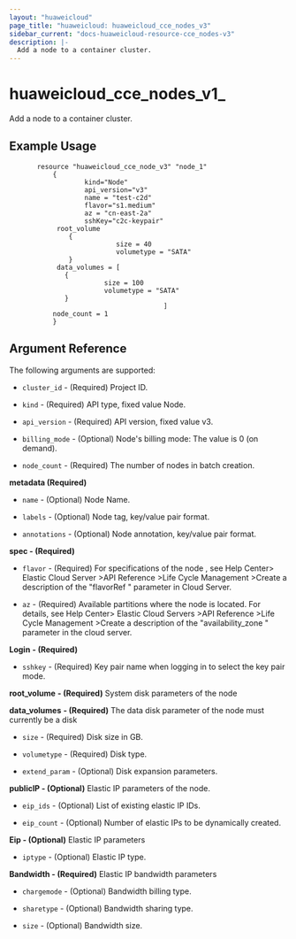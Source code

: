 ```yaml
---
layout: "huaweicloud"
page_title: "huaweicloud: huaweicloud_cce_nodes_v3"
sidebar_current: "docs-huaweicloud-resource-cce_nodes-v3"
description: |-
  Add a node to a container cluster. 
---
```



# huaweicloud_cce_nodes_v1_
Add a node to a container cluster. 

## Example Usage

 ```
		resource "huaweicloud_cce_node_v3" "node_1" 
			{
  					kind="Node"
  					api_version="v3"
  					name = "test-c2d"
  					flavor="s1.medium"
 					az = "cn-east-2a"
  					sshKey="c2c-keypair"
 			 root_volume 
			 	{
    						size = 40
    						volumetype = "SATA"
  				}
 			 data_volumes = [
			   {	
   						 size = 100
   						 volumetype = "SATA"
			   }
										]
  			node_count = 1
			}

 ```    


## Argument Reference
The following arguments are supported:

* `cluster_id` - (Required) Project ID.

* `kind` - (Required) API type, fixed value Node.

* `api_version` - (Required) API version, fixed value v3.

* `billing_mode` - (Optional) Node's billing mode: The value is 0 (on demand).

* `node_count` - (Required) The number of nodes in batch creation.

**metadata (Required)**

* `name` - (Optional) Node Name.

* `labels` - (Optional) Node tag, key/value pair format.

* `annotations` - (Optional) Node annotation, key/value pair format.

**spec - (Required)** 
    
* `flavor` - (Required) For specifications of the node , see Help Center> Elastic Cloud Server >API Reference >Life Cycle Management >Create a description of the "flavorRef " parameter in Cloud Server.
    
* `az` - (Required) Available partitions where the node is located. For details, see Help Center> Elastic Cloud Servers >API Reference >Life Cycle Management >Create a description of the "availability_zone " parameter in the cloud server.

**Login** **- (Required)**

* `sshkey` - (Required) Key pair name when logging in to select the key pair mode.

**root_volume** **- (Required)** System disk parameters of the node

**data_volumes** **- (Required)** The data disk parameter of the node must currently be a disk
    
* `size` - (Required) Disk size in GB.
    
* `volumetype` - (Required) Disk type.
    
* `extend_param` - (Optional) Disk expansion parameters.

**publicIP - (Optional)** Elastic IP parameters of the node.
    
* `eip_ids` - (Optional) List of existing elastic IP IDs.

* `eip_count` - (Optional) Number of elastic IPs to be dynamically created.

**Eip - (Optional)** Elastic IP parameters

* `iptype` - (Optional) Elastic IP type.

**Bandwidth - (Required)** Elastic IP bandwidth parameters

* `chargemode` - (Optional) Bandwidth billing type.

* `sharetype` - (Optional) Bandwidth sharing type.

* `size` - (Optional) Bandwidth size.


